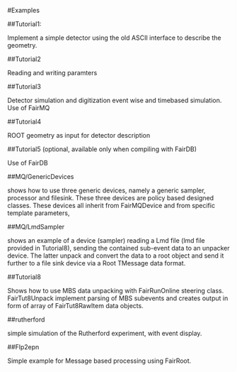 #Examples

##Tutorial1:

Implement a simple detector using the old ASCII interface to describe the geometry.

##Tutorial2

Reading and writing paramters

##Tutorial3

Detector simulation and digitization event wise and timebased simulation.
Use of FairMQ 

##Tutorial4

ROOT geometry as input for detector description

##Tutorial5 (optional, available only when compiling with FairDB)

Use of FairDB

##MQ/GenericDevices

shows how to use three generic devices, namely a generic sampler, processor and filesink. These three devices are policy based designed classes. These devices all inherit from FairMQDevice and from specific template parameters, 

##MQ/LmdSampler

shows an example of a device (sampler) reading a Lmd file (lmd file provided in Tutorial8), sending the contained sub-event data to an unpacker device. The latter unpack and convert the data to a root object and send it further to a file sink device via a Root TMessage data format.

##Tutorial8

Shows how to use MBS data unpacking with FairRunOnline steering class. FairTut8Unpack implement parsing of MBS subevents and 
creates output in form of array of FairTut8RawItem data objects.

##rutherford

simple simulation of the Rutherford experiment, with event display.

##Flp2epn

Simple example for Message based processing using FairRoot.

